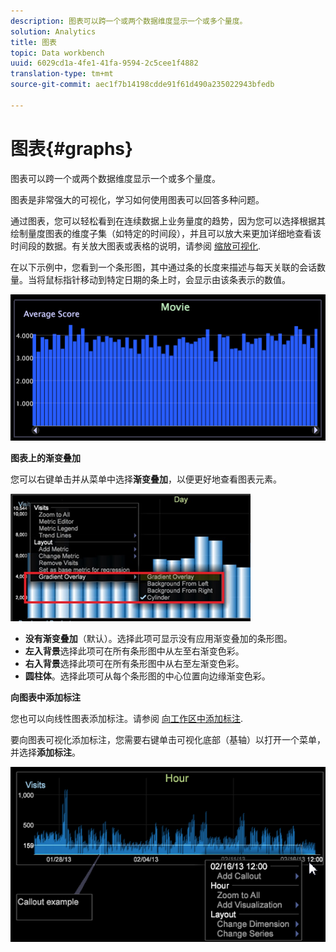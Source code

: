 ```yaml
---
description: 图表可以跨一个或两个数据维度显示一个或多个量度。
solution: Analytics
title: 图表
topic: Data workbench
uuid: 6029cd1a-4fe1-41fa-9594-2c5cee1f4882
translation-type: tm+mt
source-git-commit: aec1f7b14198cdde91f61d490a235022943bfedb

---
```



# 图表{#graphs}

图表可以跨一个或两个数据维度显示一个或多个量度。

图表是非常强大的可视化，学习如何使用图表可以回答多种问题。

通过图表，您可以轻松看到在连续数据上业务量度的趋势，因为您可以选择根据其绘制量度图表的维度子集（如特定的时间段），并且可以放大来更加详细地查看该时间段的数据。有关放大图表或表格的说明，请参阅 [缩放可视化](../../../../home/c-get-started/c-vis/c-zoom-vis.md#concept-7e33670bb5344f78a316f1a84cc20530).

在以下示例中，您看到一个条形图，其中通过条的长度来描述与每天关联的会话数量。当将鼠标指针移动到特定日期的条上时，会显示由该条表示的数值。

![](assets/vis_Graph.png)

**图表上的渐变叠加**

您可以右键单击并从菜单中选择&#x200B;**渐变叠加**，以便更好地查看图表元素。

![](assets/6_51_gradient_graph.png)

* **没有渐变叠加**（默认）。选择此项可显示没有应用渐变叠加的条形图。
* **左入背景**&#x200B;选择此项可在所有条形图中从左至右渐变色彩。
* **右入背景**&#x200B;选择此项可在所有条形图中从右至左渐变色彩。
* **圆柱体**。选择此项可从每个条形图的中心位置向边缘渐变色彩。

**向图表中添加标注**

您也可以向线性图表添加标注。请参阅 [向工作区中添加标注](../../../../home/c-get-started/c-vis/c-call-wkspc.md#concept-212b09e763044d938987b4a9c658adc0).

要向图表可视化添加标注，您需要右键单击可视化底部（基轴）以打开一个菜单，并选择&#x200B;**添加标注**。

![](assets/visualization_callout_linegraph.png)

